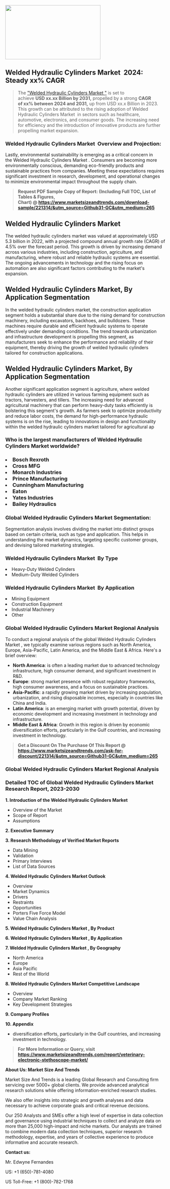 <p><img class="alignnone size-medium wp-image-20088" src="https://ffe5etoiles.com/wp-content/uploads/2024/12/MST1-300x171.png" alt="" width="300" height="171" /></p><h2 id="ember46" class="ember-view reader-text-block__heading-2">Welded Hydraulic Cylinders Market &nbsp;2024: Steady&nbsp;xx% CAGR</h2><blockquote id="ember47" class="ember-view reader-text-block__blockquote">The&nbsp;<a class="app-aware-link " href="https://www.marketsizeandtrends.com/download-sample/221314/&utm_source=Github31-GC&utm_medium=265" target="_blank" data-test-app-aware-link="">"Welded Hydraulic Cylinders Market "</a>&nbsp;is set to achieve&nbsp;<strong>USD&nbsp;xx.xx&nbsp;Billion by 2031,</strong>&nbsp;propelled by a strong&nbsp;<strong>CAGR of&nbsp;xx% between 2024 and 2031,</strong>&nbsp;up from USD xx.x Billion in 2023. This growth can be attributed to the rising adoption of&nbsp;Welded Hydraulic Cylinders Market &nbsp;in sectors such as healthcare, automotive, electronics, and consumer goods. The increasing need for efficiency and the introduction of innovative products are further propelling market expansion.</blockquote><h3 id="ember48" class="ember-view reader-text-block__heading-3">Welded Hydraulic Cylinders Market &nbsp;Overview and Projection:</h3><p id="ember49" class="ember-view reader-text-block__paragraph">Lastly, environmental sustainability is emerging as a critical concern in the&nbsp;Welded Hydraulic Cylinders Market . Consumers are becoming more environmentally conscious, demanding eco-friendly products and sustainable practices from companies. Meeting these expectations requires significant investment in research, development, and operational changes to minimize environmental impact throughout the supply chain.</p><blockquote id="ember50" class="ember-view reader-text-block__blockquote"><strong>Request PDF Sample Copy of Report: (Including Full TOC, List of Tables &amp; Figures, Chart)&nbsp;@&nbsp;<strong><a href="https://www.marketsizeandtrends.com/download-sample/221314/&utm_source=Github31-GC&utm_medium=265" target="_blank">https://www.marketsizeandtrends.com/download-sample/221314/&utm_source=Github31-GC&utm_medium=265</a></strong></strong></blockquote><h3 class=""><h2>Welded Hydraulic Cylinders Market</h2><p>The welded hydraulic cylinders market was valued at approximately USD 5.3 billion in 2022, with a projected compound annual growth rate (CAGR) of 4.5% over the forecast period. This growth is driven by increasing demand across various industries, including construction, agriculture, and manufacturing, where robust and reliable hydraulic systems are essential. The ongoing advancements in technology and the rising focus on automation are also significant factors contributing to the market's expansion.</p><h2>Welded Hydraulic Cylinders Market, By Application Segmentation</h2><p>In the welded hydraulic cylinders market, the construction application segment holds a substantial share due to the rising demand for construction machinery, including excavators, backhoes, and bulldozers. These machines require durable and efficient hydraulic systems to operate effectively under demanding conditions. The trend towards urbanization and infrastructure development is propelling this segment, as manufacturers seek to enhance the performance and reliability of their equipment, thereby driving the growth of welded hydraulic cylinders tailored for construction applications.</p><h2>Welded Hydraulic Cylinders Market, By Application Segmentation</h2><p>Another significant application segment is agriculture, where welded hydraulic cylinders are utilized in various farming equipment such as tractors, harvesters, and tillers. The increasing need for advanced agricultural machinery that can perform heavy-duty tasks efficiently is bolstering this segment's growth. As farmers seek to optimize productivity and reduce labor costs, the demand for high-performance hydraulic systems is on the rise, leading to innovations in design and functionality within the welded hydraulic cylinders market tailored for agricultural ap</h3><h3 id="" class="">Who is the largest manufacturers of&nbsp;Welded Hydraulic Cylinders Market worldwide?</h3><h3 class=""></Li><Li>Bosch Rexroth</Li><Li> Cross MFG</Li><Li> Monarch Industries</Li><Li> Prince Manufacturing</Li><Li> Cunningham Manufacturing</Li><Li> Eaton</Li><Li> Yates Industries</Li><Li> Bailey Hydraulics</h3><h3 id="ember53" class="ember-view reader-text-block__heading-3">Global&nbsp;Welded Hydraulic Cylinders Market Segmentation:</h3><p id="ember54" class="ember-view reader-text-block__paragraph">Segmentation analysis involves dividing the market into distinct groups based on certain criteria, such as type and application. This helps in understanding the market dynamics, targeting specific customer groups, and devising tailored marketing strategies.</p><h3 id="" class="">Welded Hydraulic Cylinders Market &nbsp;By Type</h3><p></Li><Li>Heavy-Duty Welded Cylinders</Li><Li> Medium-Duty Welded Cylinders</p><h3 id="" class="">Welded Hydraulic Cylinders Market &nbsp;By Application</h3><p class=""></Li><Li>Mining Equipment</Li><Li> Construction Equipment</Li><Li> Industrial Machinery</Li><Li> Other</p><h3 id="ember62" class="ember-view reader-text-block__heading-3">Global Welded Hydraulic Cylinders Market Regional Analysis</h3><p id="ember63" class="ember-view reader-text-block__paragraph">To conduct a regional analysis of the global Welded Hydraulic Cylinders Market , we typically examine various regions such as North America, Europe, Asia-Pacific, Latin America, and the Middle East &amp; Africa. Here's a brief overview:</p><ul><li><strong>North America</strong>: is often a leading market due to advanced technology infrastructure, high consumer demand, and significant investment in R&amp;D.</li><li><strong>Europe</strong>: strong market presence with robust regulatory frameworks, high consumer awareness, and a focus on sustainable practices.</li><li><strong>Asia-Pacific</strong>: a rapidly growing market driven by increasing population, urbanization, and rising disposable incomes, especially in countries like China and India.</li><li><strong>Latin America</strong>: is an emerging market with growth potential, driven by economic development and increasing investment in technology and infrastructure.</li><li><strong>Middle East &amp; Africa</strong>: Growth in this region is driven by economic diversification efforts, particularly in the Gulf countries, and increasing investment in technology.</li></ul><blockquote id="ember61" class="ember-view reader-text-block__blockquote"><strong>Get a Discount On The Purchase Of This Report @ <strong><a href="https://html-cleaner.com/" target="">https://www.marketsizeandtrends.com/ask-for-discount/221314/&utm_source=Github31-GC&utm_medium=265</a></strong></strong></blockquote><h3 id="ember62" class="ember-view reader-text-block__heading-3">Global Welded Hydraulic Cylinders Market Regional Analysis</h3><h3 id="" class="">Detailed TOC of Global Welded Hydraulic Cylinders Market Research Report, 2023-2030</h3><p id="" class=""><strong>1. Introduction of the Welded Hydraulic Cylinders Market </strong></p><ul><li>Overview of the Market</li><li>Scope of Report</li><li>Assumptions</li></ul><p id="" class=""><strong>2. Executive Summary</strong></p><p id="" class=""><strong>3. Research Methodology of Verified Market Reports</strong></p><ul><li>Data Mining</li><li>Validation</li><li>Primary Interviews</li><li>List of Data Sources</li></ul><p id="" class=""><strong>4. Welded Hydraulic Cylinders Market Outlook</strong></p><ul><li>Overview</li><li>Market Dynamics</li><li>Drivers</li><li>Restraints</li><li>Opportunities</li><li>Porters Five Force Model</li><li>Value Chain Analysis</li></ul><p id="" class=""><strong>5. Welded Hydraulic Cylinders Market , By Product</strong></p><p id="" class=""><strong>6. Welded Hydraulic Cylinders Market , By Application</strong></p><p id="" class=""><strong>7. Welded Hydraulic Cylinders Market , By Geography</strong></p><ul><li>North America</li><li>Europe</li><li>Asia Pacific</li><li>Rest of the World</li></ul><p id="" class=""><strong>8. Welded Hydraulic Cylinders Market Competitive Landscape</strong></p><ul><li>Overview</li><li>Company Market Ranking</li><li>Key Development Strategies</li></ul><p id="" class=""><strong>9. Company Profiles</strong></p><p id="" class=""><strong>10. Appendix</strong></p><ul><li>diversification efforts, particularly in the Gulf countries, and increasing investment in technology.</li></ul><blockquote id="ember65" class="ember-view reader-text-block__blockquote"><strong>For More Information or Query, visit <strong><strong><a href="https://html-cleaner.com/" target="">https://www.marketsizeandtrends.com/report/veterinary-electronic-stethoscope-market/</a></strong></strong></strong></blockquote><p id="" class=""><strong>About Us: Market Size And Trends</strong></p><p id="" class="">Market Size And Trends is a leading Global Research and Consulting firm servicing over 5000+ global clients. We provide advanced analytical research solutions while offering information-enriched research studies.</p><p id="" class="">We also offer insights into strategic and growth analyses and data necessary to achieve corporate goals and critical revenue decisions.</p><p id="" class="">Our 250 Analysts and SMEs offer a high level of expertise in data collection and governance using industrial techniques to collect and analyze data on more than 25,000 high-impact and niche markets. Our analysts are trained to combine modern data collection techniques, superior research methodology, expertise, and years of collective experience to produce informative and accurate research.</p><p id="" class=""><strong>Contact us:</strong></p><p id="" class="">Mr. Edwyne Fernandes</p><p id="" class="">US: +1 (650)-781-4080</p><p id="" class="">US Toll-Free: +1 (800)-782-1768</p>
